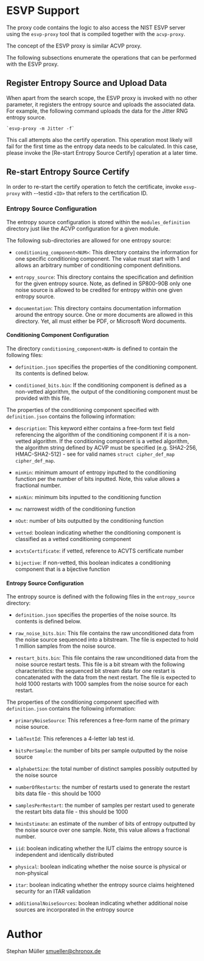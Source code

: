 # ESVP Support

The proxy code contains the logic to also access the NIST ESVP server using
the `esvp-proxy` tool that is compiled together with the `acvp-proxy`.

The concept of the ESVP proxy is similar ACVP proxy.

The following subsections enumerate the operations that can be performed with
the ESVP proxy.

## Register Entropy Source and Upload Data

When apart from the search scope, the ESVP proxy is invoked with no other
parameter, it registers the entropy source and uploads the associated data.
For example, the following command uploads the data for the Jitter RNG entropy
source.

	`esvp-proxy -m Jitter -f`

This call attempts also the certify operation. This operation most likely will
fail for the first time as the entropy data needs to be calculated. In this
case, please invoke the [Re-start Entropy Source Certify] operation at a later
time.

## Re-start Entropy Source Certify

In order to re-start the certify operation to fetch the certificate, invoke
`esvp-proxy` with --testid `<ID>` that refers to the certification ID.

### Entropy Source Configuration

The entropy source configuration is stored within the `modules_definition`
directory just like the ACVP configuration for a given module.

The following sub-directories are allowed for one entropy source:

* `conditioning_component<NUM>`: This directory contains the information for
one specific conditioning component. The value <NUM> must start with 1 and
allows an arbitrary number of conditioning component definitions.

* `entropy_source`: This directory contains the specification and definition for
the given entropy source. Note, as defined in SP800-90B only one noise source
is allowed to be credited for entropy within one given entropy source.

* `documentation`: This directory contains documentation information around
the entropy source. One or more documents are allowed in this directory.
Yet, all must either be PDF, or Microsoft Word documents.

#### Conditioning Component Configuration

The directory `conditioning_component<NUM>` is defined to contain the
following files:

* `definition.json` specifies the properties of the conditioning component.
Its contents is defined below.

* `conditioned_bits.bin`: If the conditioning component is defined as a
non-vetted algorithm, the output of the conditioning component must be provided
with this file.

The properties of the conditioning component specified with `definition.json`
contains the following information:

* `description`: This keyword either contains a free-form text field referencing
the algorithm of the conditioning component if it is a non-vetted algorithm.
If the conditioning component is a vetted algorithm, the algorithm string
defined by ACVP must be specified (e.g. SHA2-256, HMAC-SHA2-512) - see for
valid names `struct cipher_def_map cipher_def_map`.

* `minHin`: minimum amount of entropy inputted to the conditioning function
per the number of bits inputted. Note, this value allows a fractional number.

* `minNin`: minimum bits inputted to the conditioning function

* `nw`: narrowest width of the conditioning function

* `nOut`: number of bits outputted by the conditioning function

* `vetted`: boolean indicating whether the conditioning component is classified
as a vetted conditioning component

* `acvtsCertificate`: if vetted, reference to ACVTS certificate number

* `bijective`: if non-vetted, this boolean indicates a conditioning component
that is a bijective function

#### Entropy Source Configuration

The entropy source is defined with the following files in the `entropy_source`
directory:

* `definition.json` specifies the properties of the noise source.
Its contents is defined below.

* `raw_noise_bits.bin`: This file contains the raw unconditioned data from
the noise source sequenced into a bitstream. The file is expected to hold
1 million samples from the noise source.

* `restart_bits.bin`: This file contains the raw unconditioned data from the
noise source restart tests. This file is a bit stream with the following
characteristics: the sequenced bit stream data for one restart is concatenated
with the data from the next restart. The file is expected to hold 1000
restarts with 1000 samples from the noise source for each restart.

The properties of the conditioning component specified with `definition.json`
contains the following information:

* `primaryNoiseSource`: This references a free-form name of the primary
noise source.

* `labTestId`: This references a 4-letter lab test id.

* `bitsPerSample`: the number of bits per sample outputted by the noise source

* `alphabetSize`: the total number of distinct samples possibly outputted by the
noise source

* `numberOfRestarts`: the number of restarts used to generate the restart bits
data file - this should be 1000

* `samplesPerRestart`: the number of samples per restart used to generate the
restart bits data file - this should be 1000

* `hminEstimate`: an estimate of the number of bits of entropy outputted by the
noise source over one sample. Note, this value allows a fractional number.

* `iid`: boolean indicating whether the IUT claims the entropy source is
independent and identically distributed

* `physical`: boolean indicating whether the noise source is physical or
non-physical

* `itar`: boolean indicating whether the entropy source claims heightened
security for an ITAR validation

* `additionalNoiseSources`: boolean indicating whether additional noise sources
are incorporated in the entropy source

# Author

Stephan Müller <smueller@chronox.de>

